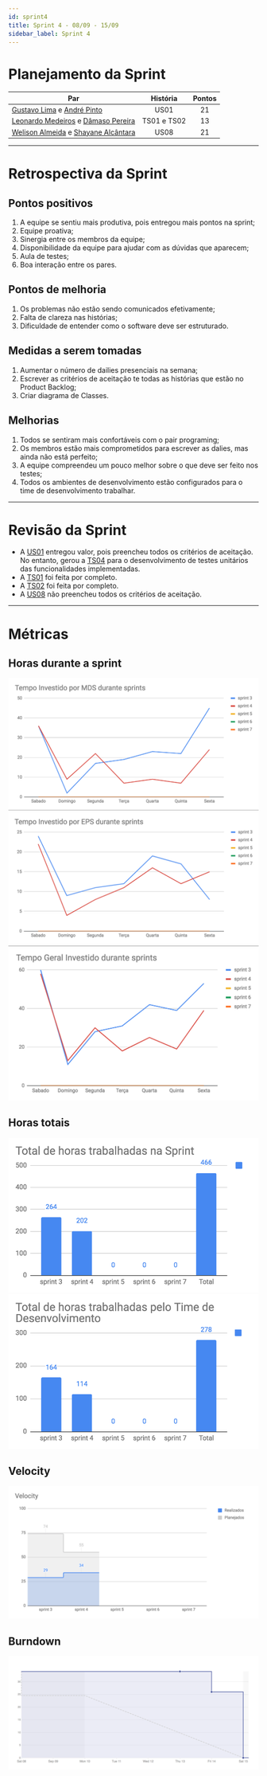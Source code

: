 ```yaml
---
id: sprint4
title: Sprint 4 - 08/09 - 15/09
sidebar_label: Sprint 4
---
```


# Planejamento da Sprint

|Par|História|Pontos|
|---|:------:|:----:|
|[Gustavo Lima](https://github.com/gustavolima00) e [André Pinto](https://github.com/andrelucax)|US01|21|
|[Leonardo Medeiros](https://github.com/leomedeiros1) e [Dâmaso Pereira](https://github.com/juniopereirab)|TS01 e TS02|13|
|[Welison Almeida](https://github.com/WelisonR) e [Shayane Alcântara](https://github.com/shayanealcantara)|US08|21|

-------------------------------------------------------------------------------
# Retrospectiva da Sprint
## Pontos positivos
1. A equipe se sentiu mais produtiva, pois entregou mais pontos na sprint;
2. Equipe proativa;
3. Sinergia entre os membros da equipe;
4. Disponibilidade da equipe para ajudar com as dúvidas que aparecem;
5. Aula de testes;
6. Boa interação entre os pares.

## Pontos de melhoria
1. Os problemas não estão sendo comunicados efetivamente;
2. Falta de clareza nas histórias;
3. Dificuldade de entender como o software deve ser estruturado.

## Medidas a serem tomadas
1. Aumentar o número de dailies presenciais na semana;
2. Escrever as critérios de aceitação te todas as histórias que estão no Product Backlog;
3. Criar diagrama de Classes.

## Melhorias
1. Todos se sentiram mais confortáveis com o pair programing;
2. Os membros estão mais comprometidos para escrever as dalies, mas ainda não está perfeito;
3. A equipe compreendeu um pouco melhor sobre o que deve ser feito nos testes;
4. Todos os ambientes de desenvolvimento estão configurados para o time de desenvolvimento trabalhar.

-------------------------------------------------------------------------------
# Revisão da Sprint
* A [US01](https://github.com/fga-eps-mds/2018.2-Integra-Vendas/issues/36) entregou valor, pois preencheu todos os critérios de aceitação. No entanto, gerou a [TS04](https://github.com/fga-eps-mds/2018.2-Integra-Vendas/issues/82) para o desenvolvimento de testes unitários das funcionalidades implementadas.
* A [TS01](https://github.com/fga-eps-mds/2018.2-Integra-Vendas/issues/78) foi feita por completo.
* A [TS02](https://github.com/fga-eps-mds/2018.2-Integra-Vendas/issues/79) foi feita por completo.
* A [US08](https://github.com/fga-eps-mds/2018.2-Integra-Vendas/issues/46) não preencheu todos os critérios de aceitação.

-------------------------------------------------------------------------------
# Métricas
## Horas durante a sprint
![tempo-mds-4](assets/sprints/tempo-mds-4.png)
![tempo-eps-4](assets/sprints/tempo-eps-4.png)
![tempo-geral-4](assets/sprints/tempo-geral-4.png)

## Horas totais
![total-horas-4](assets/sprints/total-horas-4.png)
![total-horas-td-4](assets/sprints/total-horas-td-4.png)

## Velocity
![velocity-4](assets/sprints/velocity-4.png)

## Burndown
![burndown-4](assets/sprints/burndown-4.png)